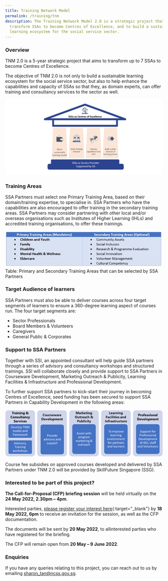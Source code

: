 ```yaml
---
title: Training Network Model
permalink: /training/tnm
description: The Training Network Model 2.0 is a strategic project that aims to
  transform SSAs to become Centres of Excellence, and to build a sustainable
  learning ecosystem for the social service sector.
---
```

### **Overview**

TNM 2.0 is a 5-year strategic project that aims to transform up to 7 SSAs to become Centres of Excellence. 

The objective of TNM 2.0 is not only to build a sustainable learning ecosystem for the social service sector, but also to help enhance the capabilities and capacity of SSAs so that they, as domain experts, can offer training and consultancy services to the sector as well. 

![Training Network Model 2.0 (TNM 2.0)](/images/training/TNM/TNM%202.png)

### **Training Areas**
SSA Partners must select one Primary Training Area, based on their domain/training expertise, to specialise in. SSA Partners who have the capabilities are also encouraged to offer training in the secondary training areas. SSA Partners may consider partnering with other local and/or overseas organisations such as Institutes of Higher Learning (IHLs) and accredited training organisations, to offer these trainings.

![TNM 2.0: Primary and Secondary Training Areas that can be selected by SSA Partners ](/images/training/TNM/TNM-Training-Areas.jpg)
Table: Primary and Secondary Training Areas that can be selected by SSA Partners 


### **Target Audience of learners**
SSA Partners must also be able to deliver courses across four target segments of learners to ensure a 360-degree learning aspect of courses run. The four target segments are: 
* Sector Professionals 
* Board Members & Volunteers 
* Caregivers 
* General Public & Corporates 

### **Support to SSA Partners** 
Together with SSI, an appointed consultant will help guide SSA partners through a series of advisory and consultancy workshops and structured trainings. SSI will collaborate closely and provide support to SSA Partners in Courseware Development, Marketing Outreach & Publicity, Learning Facilities & Infrastructure and Professional Development. 

To further support SSA partners to kick-start their journey in becoming Centres of Excellence, seed funding has been secured to support SSA Partners in Capability Development in the following areas:  

![TNM 2.0: Support to SSA Partners](/images/training/TNM/Support-to-SSA-Partners.png)

Course fee subsidies on approved courses developed and delivered by SSA Partners under TNM 2.0 will be provided by SkillFuture Singapore (SSG). 


### **Interested to be part of this project?**
**The Call-for-Proposal (CFP) briefing session** will be held virtually on the **24 May 2022, 2.30pm – 4pm**. 

Interested parties, [please register your interest here](https://form.gov.sg/626a39651d657b001323d866){:target="_blank"} by **18 May 2022, 6pm** to receive an invitation for the session, as well as the CFP documentation. 

The documents will be sent by **20 May 2022**, to allinterested parties who have registered for the briefing. 

The CFP will remain open from **20 May – 9 June 2022**.


### **Enquiries**
If you have any queries relating to this project, you can reach out to us by emailing [sharon_tan@ncss.gov.sg](mailto:sharon_tan@ncss.gov.sg).
